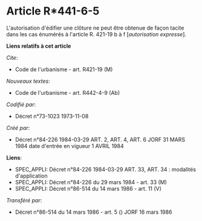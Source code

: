 # Article R*441-6-5

L'autorisation d'édifier une clôture ne peut être obtenue de façon tacite dans les cas énumérés à l'article R. 421-19 b à f
[*autorisation expresse*].

**Liens relatifs à cet article**

_Cite_:

  - Code de l'urbanisme - art. R421-19 (M)

_Nouveaux textes_:

  - Code de l'urbanisme - art. R442-4-9 (Ab)

_Codifié par_:

  - Décret n°73-1023 1973-11-08

_Créé par_:

  - Décret n°84-226 1984-03-29 ART. 2, ART. 4, ART. 6 JORF 31 MARS 1984 date d'entrée en vigueur 1 AVRIL 1984

**Liens**:

  - SPEC_APPLI: Décret n°84-226 1984-03-29 ART. 33, ART. 34 : modalités d'application
  - SPEC_APPLI: Décret n°84-226 du 29 mars 1984 - art. 33 (M)
  - SPEC_APPLI: Décret n°86-514 du 14 mars 1986 - art. 11 (V)

_Transféré par_:

  - Décret n°86-514 du 14 mars 1986 - art. 5 () JORF 16 mars 1986
